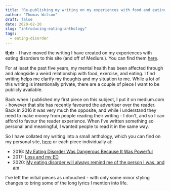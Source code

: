 ```yaml
---
title: "Re-publishing my writing on my experiences with food and eating disorders"
author: "Thomas Wilson"
draft: false
date: 2020-02-20
slug: "introducing-eating-anthology"
tags:
  - eating-disorder
---
```


**tl;dr** - I have moved the writing I have created on my experiences with eating disorders to this site (and off of Medium.). You can find them [here](/eating-anthology).

For at least the past five years, my mental health has been affected through and alongside a weird relationship with food, exercise, and eating. I find writing helps me clarify my thoughts and my situation to me. While a lot of this writing is intentionally private, there are a couple of piece I want to be publicly available.

Back when I published my first piece on this subject, I put it on medium.com - however that site has recently favoured the advertiser over the reader. Back in 2016 it was very much the opposite, and while I understand they need to make money from people reading their writing - I don't, and so I can afford to favour the reader experience. When I've written something so personal and meaningful, I wanted people to read it in the same way.

So I have collated my writing into a small anthology, which you can find on my personal site, [here](/eating-anthology) or each piece individually at:

- 2016: [My Eating Disorder Was Dangerous Because It Was Powerful](/eating-anthology/2016)
- 2017: [Loss and my ED](/eating-anthology/2017)
- 2020: [My eating disorder will always remind me of the person I was, and am](/eating-anthology/2020)

I've left the initial pieces as untouched - with only some minor styling changes to bring some of the long lyrics I mention into life.

